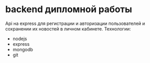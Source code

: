 # backend дипломной работы

Api на express для регистрации и авторизации пользователей и сохранении их новостей в личном кабинете.
Технологии:
- nodejs
- express
- mongodb
- git
